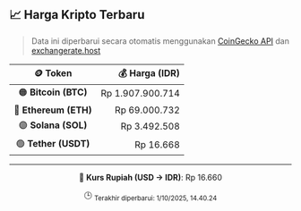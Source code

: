 

<!-- HARGA_KRIPTO -->
## 📈 Harga Kripto Terbaru

> Data ini diperbarui secara otomatis menggunakan [CoinGecko API](https://www.coingecko.com/) dan [exchangerate.host](https://exchangerate.host/)

<div align="center">

| 🪙 Token | 💰 Harga (IDR) |
|:------:|---------------:|
| 🟠 **Bitcoin (BTC)**   | Rp 1.907.900.714 |
| 🔵 **Ethereum (ETH)**  | Rp 69.000.732 |
| 🟣 **Solana (SOL)**    | Rp 3.492.508 |
| 🟢 **Tether (USDT)**   | Rp 16.668 |

---

💱 **Kurs Rupiah (USD → IDR)**: Rp 16.660

🕒 <sub>Terakhir diperbarui: 1/10/2025, 14.40.24</sub>

</div>
<!-- /HARGA_KRIPTO -->